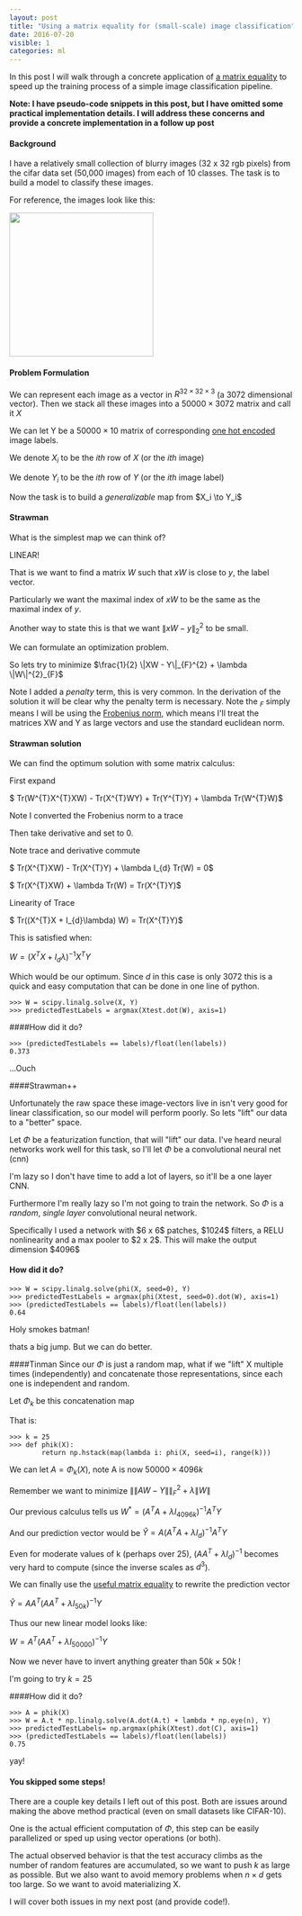 ```yaml
---
layout: post
title: "Using a matrix equality for (small-scale) image classification"
date: 2016-07-20
visible: 1
categories: ml
---
```


In this post I will walk through a concrete application of [a matrix equality](http://people.eecs.berkeley.edu/~stephentu/blog/matrix-analysis/2016/06/03/matrix-inverse-equality.html) to speed up the training process of a simple image classification pipeline.

__**Note: I have pseudo-code snippets in this post, but I have omitted some practical implementation details.
I will address these concerns and provide a concrete implementation in a follow up post**__

#### Background
I have a relatively small collection of blurry images (32 x 32 rgb pixels) from the cifar data set (50,000 images) from each of 10 classes. The task is to build a
model to classify these images.

For reference, the images look like this:
</p>
<img src="{{site.baseurl}}/assets/images/cifar_frog.png" width="256" id="cifar_frog">
<p>

#### Problem Formulation
We can represent each image as a vector in $R^{32 \times 32 \times 3}$ (a 3072 dimensional vector).
Then we stack all these images into a $50000 \times 3072$ matrix and call it $X$

We can let Y be a $50000 \times 10$ matrix of corresponding [one hot encoded](http://stackoverflow.com/questions/17469835/one-hot-encoding-for-machine-learning) image labels.

We denote $X_{i}$ to be the $ith$ row of $X$ (or the $ith$ image)

We denote $Y_{i}$ to be the $ith$ row of $Y$ (or the $ith$ image label)

<p>
Now the task is to build a <i>generalizable</i> map from $X_i \to Y_i$
</p>

#### Strawman

What is the simplest map we can think of?

LINEAR!

That is we want to find a matrix $W$ such that $xW$ is close to $y$, the label vector.

Particularly we want the maximal index of $xW$ to be the same as the maximal index
of $y$.

Another way to state this is that we want $\|xW - y\|_{2}^{2}$ to be small.

We can formulate an optimization problem.

<p>
So lets try to minimize
$\frac{1}{2} \|XW - Y\|_{F}^{2} + \lambda \|W\|^{2}_{F}$
</p>

Note I added a *penalty* term, this is very common.
In the derivation of the solution it will be clear why the penalty
term is necessary. Note the $_F$ simply means I will be using the [Frobenius norm](https://en.wikipedia.org/wiki/Matrix_norm#Frobenius_norm),
which means I'll treat the matrices XW and Y as large vectors and use the standard euclidean
norm.

#### Strawman solution
We can find the optimum solution with some matrix calculus:

First expand

$ Tr(W^{T}X^{T}XW) - Tr(X^{T}WY) + Tr(Y^{T}Y)  + \lambda Tr(W^{T}W)$

Note I converted the Frobenius norm to a trace

Then take derivative and set to 0.

Note trace and derivative commute

$ Tr(X^{T}XW) - Tr(X^{T}Y) + \lambda I_{d} Tr(W) = 0$

$ Tr(X^{T}XW) +  \lambda Tr(W) = Tr(X^{T}Y)$

Linearity of Trace

$ Tr((X^{T}X +  I_{d}\lambda) W) = Tr(X^{T}Y)$

This is satisfied when:

$W =  (X^{T}X +  I_{d}\lambda)^{-1}X^{T}Y$

Which would be our optimum. Since $d$ in this case is only $3072$ this is a quick and easy computation
that can be done in one line of python.

```
>>> W = scipy.linalg.solve(X, Y)
>>> predictedTestLabels = argmax(Xtest.dot(W), axis=1)
```
####How did it do?
```
>>> (predictedTestLabels == labels)/float(len(labels))
0.373
```

...Ouch

####Strawman++

Unfortunately the raw space  these image-vectors live in isn't very good for
linear classification, so our model will perform poorly. So lets "lift" our data
to a "better" space.

Let $\Phi$ be a featurization function, that will "lift" our data. I've
heard neural networks work well for this task, so I'll let $\Phi$ be a convolutional neural net (cnn)

I'm lazy so I don't have time to add a lot of layers, so it'll be a one layer CNN.


Furthermore I'm really lazy so I'm not going to train the network.  So $\Phi$ is a
*random*, *single layer* convolutional neural network.

<p>
Specifically I used a network with $6 x 6$ patches, $1024$ filters, a RELU nonlinearity and a max pooler to $2 x 2$.
This will make the output dimension $4096$
</p>

#### How did it do?

```
>>> W = scipy.linalg.solve(phi(X, seed=0), Y)
>>> predictedTestLabels = argmax(phi(Xtest, seed=0).dot(W), axis=1)
>>> (predictedTestLabels == labels)/float(len(labels))
0.64
```

Holy smokes batman!

thats a big jump. But we can do better.

####Tinman
Since our $\Phi$ is just a random map, what if we "lift" X
multiple times (independently) and concatenate those representations,
since each one is independent and random.

Let $\Phi_{k}$ be this concatenation map


That is:


```
>>> k = 25
>>> def phik(X):
        return np.hstack(map(lambda i: phi(X, seed=i), range(k)))
```

We can let $A = \Phi_{k}(X)$, note A is now $50000 \times 4096k$


Remember we want to minimize $\|\|AW - Y\|\|_{F}^{2} + \lambda\|W\|$

Our previous calculus tells us $W^{*} = (A^{T}A + \lambda I_{4096k})^{-1}A^{T}Y$

And our prediction vector would be $\hat{Y} = A(A^{T}A + \lambda I_{d})^{-1}A^{T}Y$

Even for moderate values of k (perhaps over $25$), $(AA^{T} + \lambda I_{d})^{-1}$ becomes very hard to compute (since the inverse scales as $d^{3}$).

We can finally use the [useful matrix equality](https://people.eecs.berkeley.edu/~stephentu/blog/matrix-analysis/2016/06/03/matrix-inverse-equality.html)
to rewrite the prediction vector

$\hat{Y} = AA^{T}(AA^{T} + \lambda I_{50k})^{-1}Y$

Thus our new linear model looks like:

$W = A^{T}(AA^{T} + \lambda I_{50000})^{-1}Y$

Now we never have to invert anything greater than $50k \times 50k$ !

I'm going to try $k=25$

####How did it do?

```
>>> A = phik(X)
>>> W = A.t * np.linalg.solve(A.dot(A.t) + lambda * np.eye(n), Y)
>>> predictedTestLabels= np.argmax(phik(Xtest).dot(C), axis=1)
>>> (predictedTestLabels == labels)/float(len(labels))
0.75
```

yay!

#### You skipped some steps!

There are a couple key details I left out of this post. Both are issues around
making the above method practical (even on small datasets like CIFAR-10).

One is the actual efficient computation of $\Phi$, this step can
be easily parallelized or sped up using vector operations (or both).

The actual observed behavior is that the test accuracy climbs as the number of
random features are accumulated, so we want to push $k$ as large as possible.
But we also want to avoid memory problems when $n \times d$ gets too large.
So we want to avoid materializing X.

I will cover both issues in my next post (and provide code!).




